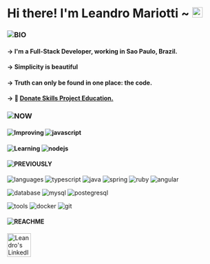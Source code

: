 # Hi there! I'm Leandro Mariotti ~ <img src="https://user-images.githubusercontent.com/1303154/88677602-1635ba80-d120-11ea-84d8-d263ba5fc3c0.gif" width="24px" alt="hi">

### ![BIO](https://img.shields.io/static/v1?label=&message=BIO:&color=blue&style=flat-square)

#### → I'm a Full-Stack Developer, working in Sao Paulo, Brazil.

#### → Simplicity is beautiful

#### → Truth can only be found in one place: the code.

#### → 🚀 <a href="https://donate-skills.herokuapp.com">Donate Skills Project Education.</a>


### ![NOW](https://img.shields.io/static/v1?label=&message=NOW:&color=yellow&style=flat-square)

#### ![Improving](https://img.shields.io/static/v1?label=&message=Improving:&color=555&style=flat-square) ![javascript](https://img.shields.io/static/v1?logo=javascript&label=&message=javascript&color=111&logoColor=AAA&style=flat-square&link=)

#### ![Learning](https://img.shields.io/static/v1?label=&message=Learning:&color=555&style=flat-square) ![nodejs](https://img.shields.io/static/v1?logo=nodejs&label=&message=nodejs&color=111&logoColor=AAA&style=flat-square&link=)

#### ![PREVIOUSLY](https://img.shields.io/static/v1?label=&message=PREVIOUSLY:&color=5555&style=flat-square)
![languages](https://img.shields.io/static/v1?label=&message=languages:&color=555&style=flat-square)
![typescript](https://img.shields.io/static/v1?logo=typescript&label=&message=typescript&color=111&logoColor=AAA&style=flat-square&link=)
![java](https://img.shields.io/static/v1?logo=java&label=&message=java&color=111&logoColor=AAA&style=flat-square&link=)
![spring](https://img.shields.io/static/v1?logo=spring&label=&message=spring&color=111&logoColor=AAA&style=flat-square&link=)
![ruby](https://img.shields.io/static/v1?logo=ruby&label=&message=ruby&color=111&logoColor=AAA&style=flat-square)
![angular](https://img.shields.io/static/v1?logo=angular&label=&message=angular&color=111&logoColor=AAA&style=flat-square)

![database](https://img.shields.io/static/v1?label=&message=database:&color=555&style=flat-square)
![mysql](https://img.shields.io/static/v1?logo=mysql&label=&message=mysql&color=111&logoColor=AAA&style=flat-square)
![postegresql](https://img.shields.io/static/v1?logo=postgresql&label=&message=postgresql&color=111&logoColor=AAA&style=flat-square)

![tools](https://img.shields.io/static/v1?label=&message=tools:&color=555&style=flat-square)
![docker](https://img.shields.io/static/v1?logo=docker&label=&message=docker&color=111&logoColor=AAA&style=flat-square)
![git](https://img.shields.io/static/v1?logo=git&label=&message=git&color=111&logoColor=AAA&style=flat-square)

#### ![REACHME](https://img.shields.io/static/v1?label=&message=REACH_ME:&color=555&style=flat-square)
<a href="linkedin.com/in/leandromariotti">
  <img align="left" alt="Leandro's LinkedIn" width="55px" src="https://cdn.jsdelivr.net/npm/simple-icons@v3/icons/linkedin.svg" />
</a>
 




